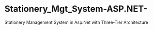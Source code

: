 # Stationery_Mgt_System-ASP.NET-
Stationery Management System in Asp.Net with Three-Tier Architecture
